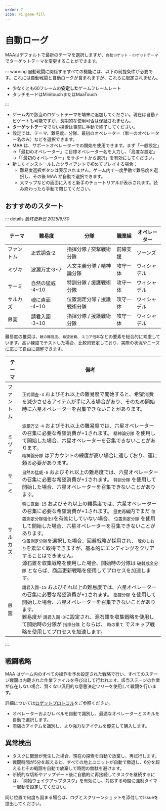 ```yaml
---
order: 7
icon: ri:game-fill
---
```


# 自動ローグ

MAAはデフォルトで最新のテーマを選択しますが、`自動ロゲット` - `ロゲットテーマ`でターゲットテーマを変更することができます。

::: warning
自動戦闘に関係するすべての機能には、以下の前提条件が必要です。これには自動戦闘と自動ローグが含まれますが、これらに限定されません。

- 少なくとも60フレームの**安定した**ゲームフレームレート
- タッチモードはMinitouchまたはMaaTouch

:::

- ゲーム内で該当のロゲットテーマを端末に追加してください。現在は自動ナビゲートも可能ですが、長期的な使用可否は保証されません。
- **ターゲットテーマ**でない探索は事前に手動で終了してください。
- 設定では、テーマ、難易度、分隊、最初のオペレーター（単一のオペレーター名のみ）などを選択できます。
- MAA は、サポートオペレーターでの開始を使用できます。まず「一般設定」→「最初のオペレーター」に目標オペレーター名を入力し、「高度な設定」→「「最初のオペレーター」をサポートから選択」を有効にしてください。
- 新しくインストールしたクライアントで初めてプレイする場合：
  - 難易度選択ボタンは表示されません。ゲーム内で一度手動で難易度を選択し、その後 MAA が自動で選択できます。
  - 大マップなどの画面に入ると新手のチュートリアルが表示されます。読み終わったら手動で閉じてください。

## おすすめのスタート

::: details _最終更新日 2025/8/30_

| テーマ     | 難易度          | 分隊                        | 職業組   | オペレーター |
| ---------- | --------------- | --------------------------- | -------- | ------------ |
| ファントム | 正式調査·2      | 指揮分隊 / 突撃戦術分隊     | 前線支援 | ソーンズ     |
| ミヅキ     | 波瀾万丈·3~7    | 人文主義分隊 / 精神論分隊   | 攻守一体 | ウィシャデル |
| サーミ     | 自然の猛威·4~10 | 特訓分隊 / 援護戦術分隊     | 攻守一体 | ウィシャデル |
| サルカズ   | 魂に直面·4~10   | 位置測定分隊 / 援護戦術分隊 | 攻守一体 | ウィシャデル |
| 界園       | 請君入園·3~10   | 指揮分隊 / 援護戦術分隊     | 攻守一体 | ウィシャデル |

難易度の推奨は、`敵の難易度`、`希望消費`、`スコア倍率`などの要素を総合的に考慮しています。高い練度でテストした場合、比較的安定しており、実際の状況やニーズに応じて自由に調整できます。

| テーマ     | 備考                                                                                                                                                                                                                                                                                                                                                                                                                                                                                                                       |
| ---------- | -------------------------------------------------------------------------------------------------------------------------------------------------------------------------------------------------------------------------------------------------------------------------------------------------------------------------------------------------------------------------------------------------------------------------------------------------------------------------------------------------------------------------- |
| ファントム | `正式調査·3` およびそれ以上の難易度で開始すると、希望消費を減少させるアイテムが手に入る場合があり、そのため開始時に六星オペレーターを召集できないことがあります。                                                                                                                                                                                                                                                                                                                                                          |
| ミヅキ     | `波瀾万丈·4` およびそれ以上の難易度では、六星オペレーターの召集に必要な希望消費が+1されます。 `精神論分隊` を使用して開始した場合、六星オペレーターを召集できないことがあります。<br>`精神論分隊` はアカウントの練度が高い場合に適しており、運に頼る必要があります。                                                                                                                                                                                                                                                       |
| サーミ     | `自然の猛威·6` およびそれ以上の難易度では、六星オペレーターの召集に必要な希望消費が+1されます。 `特訓分隊` を使用して開始した場合、六星オペレーターを召集できないことがあります。                                                                                                                                                                                                                                                                                                                                          |
| サルカズ   | `魂に直面·15` およびそれ以上の難易度では、六星オペレーターの召集に必要な希望消費が+1されます。 `歴史再編`内でまだ `位置測定分隊強化Ⅱ`を有効にしていない場合、 `位置測定分隊` を使用して開始した場合、六星オペレーターを召集できないことがあります。<br> `位置測定分隊`を選択した場合、回避戦略が採用され、 `魂のしおり`を素早く取得できますが、基本的にエンディングをクリアすることはできません。<br>源石錐を収集戦略を使用した場合、開始時の分隊は  `破棘成金分隊` とならば、商店更新戦略を使用してプロセスを加速します。 |
| 界園       | `請君入園·15` およびそれ以上の難易度では、六星オペレーターの召集に必要な希望消費が+1されます。 `指揮分隊` を使用して開始した場合、六星オペレーターを召集できないことがあります。<br>難易度が `請君入園·3`に設定され、源石錐を収集戦略を使用して開始時の分隊が `指揮分隊` とならば、 `時の果て` でスキップ戦略を使用してプロセスを加速します。                                                                                                                                                                              |

:::

## 戦闘戦略

MAA はゲーム内のすべての操作を予め設定された戦略で行い、すべてのステージ戦闘は内蔵された作業ファイルを呼び出して行われます。該当ステージの作業が存在しない場合、賢くない汎用的な意思決定ツリーを使用して戦闘を行います。

詳細については[ロゲットプロトコル](../../protocol/integrated-strategy-schema.md)をご参照ください。

- オペレーターおよびレベルを自動で識別し、最適なオペレーターとスキルを自動で選択します。
- 商店のアイテムを識別し、より強力なアイテムを優先して購入します。

## 異常検出

- タスクに問題が発生した場合、現在の探索を自動で放棄し、再試行します。
- 戦闘時間が5分を超えると、すべての地上ユニットが自動で撤退し、6分を超えるとその戦闘を自動で放棄して時間の無駄を避けます。
- 断続的な切断やアップデート後に自動的に再接続してタスクを継続するには、「開始ウェイクアップタスク」を有効にし、対応する時間に強制タイマー起動を設定してください。

同じ位置で何度も固まる場合は、ログとスクリーンショットを添付してIssueを提出してください。
